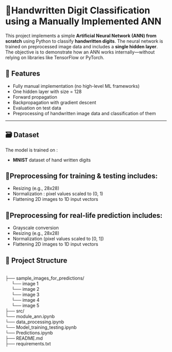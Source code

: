 # **🔹Handwritten Digit Classification using a Manually Implemented ANN**

This project implements a simple **Artificial Neural Network (ANN) from scratch** using Python to classify **handwritten digits**. The neural network is trained on preprocessed image data and includes a **single hidden layer**. The objective is to demonstrate how an ANN works internally—without relying on libraries like TensorFlow or PyTorch.

## 🧠 Features

- Fully manual implementation (no high-level ML frameworks)
- One hidden layer with size = 128
- Forward propagation
- Backpropagation with gradient descent
- Evaluation on test data
- Preprocessing of handwritten image data and classification of them

---
## 🗃️ Dataset

The model is trained on :

- **MNIST** dataset of hand written digits


## 🔹Preprocessing for training & testing includes:

- Resizing (e.g., 28x28)
- Normalization : pixel values scaled to (0, 1)
- Flattening 2D images to 1D input vectors

## 🔹Preprocessing for real-life prediction includes:

- Grayscale conversion
- Resizing (e.g., 28x28)
- Normalization (pixel values scaled to [0, 1])
- Flattening 2D images to 1D input vectors

## 📁 Project Structure
<br>├── sample_images_for_predictions/
<br>   &nbsp;&nbsp;&nbsp;&nbsp; └── image 1
<br>   &nbsp;&nbsp;&nbsp;&nbsp; └── image 2
<br>   &nbsp;&nbsp;&nbsp;&nbsp; └── image 3
<br>   &nbsp;&nbsp;&nbsp;&nbsp; └── image 4
<br>   &nbsp;&nbsp;&nbsp;&nbsp; └── image 5
<br>├── src/
<br>    └── module_ann.ipynb
<br>    └── data_processing.ipynb
<br>    └── Model_training_testing.ipynb
<br>    └── Predictions.ipynb
<br>├── README.md
<br>├── requirements.txt



